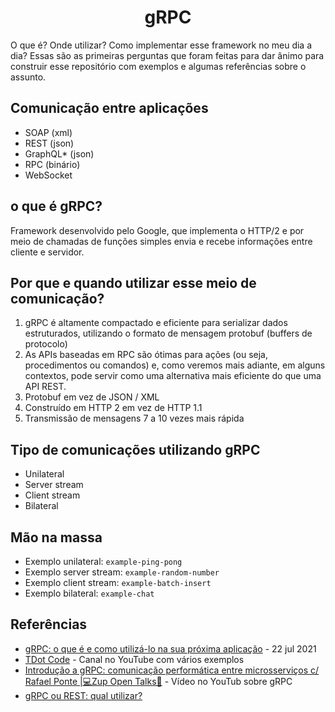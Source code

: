 <h1 align="center">gRPC</h1>

O que é? Onde utilizar? Como implementar esse framework no meu dia a dia? Essas são as primeiras perguntas que foram feitas para dar ânimo para construir esse repositório com exemplos e algumas referências sobre o assunto.

## Comunicação entre aplicações

- SOAP (xml)
- REST (json)
- GraphQL* (json)
- RPC (binário)
- WebSocket

## o que é gRPC?

Framework desenvolvido pelo Google, que implementa o HTTP/2 e por meio de chamadas de funções simples envia e recebe informações entre cliente e servidor.

## Por que e quando utilizar esse meio de comunicação?

1. gRPC é altamente compactado e eficiente para serializar dados estruturados, utilizando o formato de mensagem protobuf (buffers de protocolo)
2. As APIs baseadas em RPC são ótimas para ações (ou seja, procedimentos ou comandos) e, como veremos mais adiante, em alguns contextos, pode servir como uma alternativa mais eficiente do que uma API REST.
3. Protobuf em vez de JSON / XML
4. Construído em HTTP 2 em vez de HTTP 1.1
5. Transmissão de mensagens 7 a 10 vezes mais rápida

## Tipo de comunicações utilizando gRPC

- Unilateral
- Server stream
- Client stream
- Bilateral

## Mão na massa

- Exemplo unilateral: `example-ping-pong`
- Exemplo server stream: `example-random-number`
- Exemplo client stream: `example-batch-insert`
- Exemplo bilateral: `example-chat`

## Referências

- [gRPC: o que é e como utilizá-lo na sua próxima aplicação](https://www.zup.com.br/blog/grpc-o-que-e-beagle) - 22 jul 2021
- [TDot Code](https://www.youtube.com/channel/UCUwA7VxRo-uw2eQJ52EkKlQ) - Canal no YouTube com vários exemplos
- [Introdução a gRPC: comunicação performática entre microsserviços c/ Rafael Ponte |💻Zup Open Talks🚀](https://www.youtube.com/watch?v=r8gOKuWgNvw) - Vídeo no YouTub sobre gRPC
- [gRPC ou REST: qual utilizar?](https://vertigo.com.br/grpc-ou-rest-qual-utilizar/#:~:text=gRPC%20(Google%20Remote%20Procedure%20Call)&text=Ela%20permite%20que%20os%20desenvolvedores,eficiente%20para%20serializar%20dados%20estruturados.)
